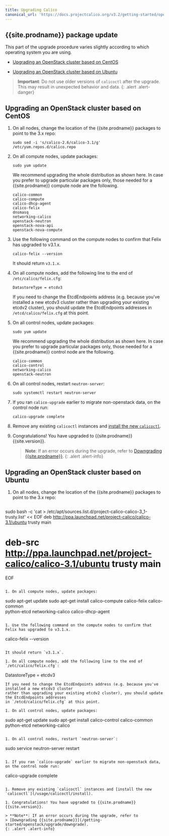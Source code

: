```yaml
---
title: Upgrading Calico
canonical_url: 'https://docs.projectcalico.org/v3.2/getting-started/openstack/upgrade/upgrade'
---
```


## {{site.prodname}} package update

This part of the upgrade procedure varies slightly according to which operating system you are using.  

- [Upgrading an OpenStack cluster based on CentOS](#upgrading-an-openstack-cluster-based-on-centos)

- [Upgrading an OpenStack cluster based on Ubuntu](#upgrading-an-openstack-cluster-based-on-ubuntu)

> **Important**: Do not use older versions of `calicoctl` after the upgrade.
> This may result in unexpected behavior and data.
{: .alert .alert-danger}


## Upgrading an OpenStack cluster based on CentOS
   
1. On all nodes, change the location of the {{site.prodname}} packages to point to the 3.x repo:

   ```
   sudo sed -i 's/calico-2.6/calico-3.1/g' /etc/yum.repos.d/calico.repo 
   ```

1. On all compute nodes, update packages:
   ```
   sudo yum update
   ```
   We recommend upgrading the whole distribution as shown here. In case you prefer to upgrade particular packages only, those needed for a {{site.prodname}} compute node are the following.
   ```
   calico-common
   calico-compute
   calico-dhcp-agent
   calico-felix
   dnsmasq
   networking-calico
   openstack-neutron
   openstack-nova-api
   openstack-nova-compute
   ```

1. Use the following command on the compute nodes to confirm that Felix has upgraded to v3.1.x.
   ```
   calico-felix --version
   ```
   It should return `v3.1.x`.

1. On all compute nodes, add the following line to the end of `/etc/calico/felix.cfg`:
   ```
   DatastoreType = etcdv3
   ```
   If you need to change the EtcdEndpoints address (e.g. because you've installed a new etcdv3 cluster 
   rather than upgrading your existing etcdv2 cluster), you should update the EtcdEndpoints addresses 
   in `/etcd/calico/felix.cfg` at this point.

1. On all control nodes, update packages:
   ```
   sudo yum update
   ```
   We recommend upgrading the whole distribution as shown here. In case you prefer to upgrade particular packages only, those needed for a {{site.prodname}} control node are the following.
   ```
   calico-common
   calico-control
   networking-calico
   openstack-neutron
   ```
  
1. On all control nodes, restart `neutron-server`:
   ```
   sudo systemctl restart neutron-server
   ```
  
1. If you ran `calico-upgrade` earlier to migrate non-openstack data, on the control node run:
   ```
   calico-upgrade complete
   ```
  
1. Remove any existing `calicoctl` instances and [install the new `calicoctl`](/usage/calicoctl/install).

1. Congratulations! You have upgraded to {{site.prodname}} {{site.version}}.
      
   > **Note**: If an error occurs during the upgrade, refer to 
   > [Downgrading {{site.prodname}}](/getting-started/openstack/upgrade/downgrade).
   {: .alert .alert-info}

## Upgrading an OpenStack cluster based on Ubuntu
1. On all nodes, change the location of the {{site.prodname}} packages to point to the 3.x repo:

   ```
  sudo bash -c 'cat > /etc/apt/sources.list.d/project-calico-calico-3_1-trusty.list' << EOF
   deb http://ppa.launchpad.net/project-calico/calico-3.1/ubuntu trusty main
   # deb-src http://ppa.launchpad.net/project-calico/calico-3.1/ubuntu trusty main
   EOF
   ```

1. On all compute nodes, update packages:
   ```
   sudo apt-get update
   sudo apt-get install calico-compute calico-felix calico-common \
                        python-etcd networking-calico calico-dhcp-agent

   ```
  
1. Use the following command on the compute nodes to confirm that Felix has upgraded to v3.1.x.
   ```
   calico-felix --version
   ```

   It should return `v3.1.x`.

1. On all compute nodes, add the following line to the end of `/etc/calico/felix.cfg`:
   ```
   DatastoreType = etcdv3
   ```
   If you need to change the EtcdEndpoints address (e.g. because you've installed a new etcdv3 cluster 
   rather than upgrading your existing etcdv2 cluster), you should update the EtcdEndpoints addresses 
   in `/etcd/calico/felix.cfg` at this point.

1. On all control nodes, update packages:
   ```
   sudo apt-get update
   sudo apt-get install calico-control calico-common python-etcd networking-calico
   ```
  
1. On all control nodes, restart `neutron-server`:
   ```
   sudo service neutron-server restart
   ```
  
1. If you ran `calico-upgrade` earlier to migrate non-openstack data, on the control node run:
   ```
   calico-upgrade complete
   ```
  
1. Remove any existing `calicoctl` instances and [install the new `calicoctl`](/usage/calicoctl/install).

1. Congratulations! You have upgraded to {{site.prodname}} {{site.version}}.
      
   > **Note**: If an error occurs during the upgrade, refer to 
   > [Downgrading {{site.prodname}}](/getting-started/openstack/upgrade/downgrade).
   {: .alert .alert-info}
